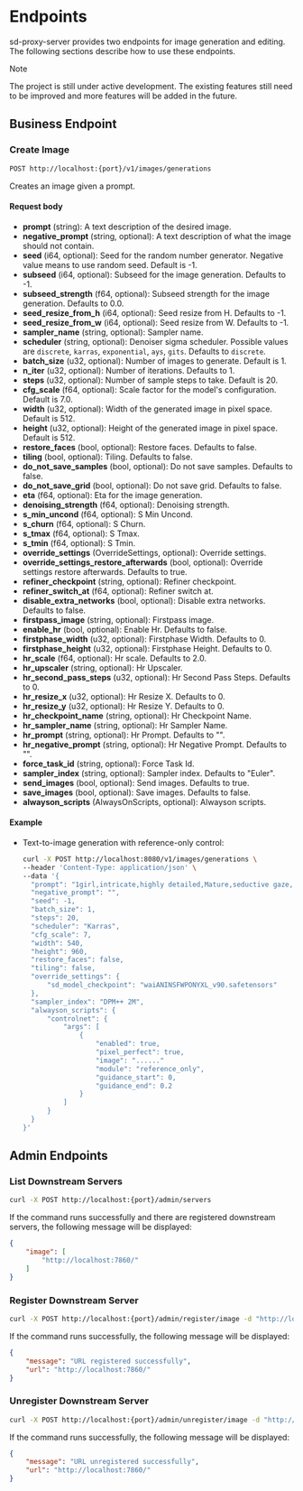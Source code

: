 # Endpoints

sd-proxy-server provides two endpoints for image generation and editing. The following sections describe how to use these endpoints.

> [!NOTE]
> The project is still under active development. The existing features still need to be improved and more features will be added in the future.

## Business Endpoint

### Create Image

```bash
POST http://localhost:{port}/v1/images/generations
```

Creates an image given a prompt.

#### Request body

- **prompt** (string): A text description of the desired image.
- **negative_prompt** (string, optional): A text description of what the image should not contain.
- **seed** (i64, optional): Seed for the random number generator. Negative value means to use random seed. Default is -1.
- **subseed** (i64, optional): Subseed for the image generation. Defaults to -1.
- **subseed_strength** (f64, optional): Subseed strength for the image generation. Defaults to 0.0.
- **seed_resize_from_h** (i64, optional): Seed resize from H. Defaults to -1.
- **seed_resize_from_w** (i64, optional): Seed resize from W. Defaults to -1.
- **sampler_name** (string, optional): Sampler name.
- **scheduler** (string, optional): Denoiser sigma scheduler. Possible values are `discrete`, `karras`, `exponential`, `ays`, `gits`. Defaults to `discrete`.
- **batch_size** (u32, optional): Number of images to generate. Default is 1.
- **n_iter** (u32, optional): Number of iterations. Defaults to 1.
- **steps** (u32, optional): Number of sample steps to take. Default is 20.
- **cfg_scale** (f64, optional): Scale factor for the model's configuration. Default is 7.0.
- **width** (u32, optional): Width of the generated image in pixel space. Default is 512.
- **height** (u32, optional): Height of the generated image in pixel space. Default is 512.
- **restore_faces** (bool, optional): Restore faces. Defaults to false.
- **tiling** (bool, optional): Tiling. Defaults to false.
- **do_not_save_samples** (bool, optional): Do not save samples. Defaults to false.
- **do_not_save_grid** (bool, optional): Do not save grid. Defaults to false.
- **eta** (f64, optional): Eta for the image generation.
- **denoising_strength** (f64, optional): Denoising strength.
- **s_min_uncond** (f64, optional): S Min Uncond.
- **s_churn** (f64, optional): S Churn.
- **s_tmax** (f64, optional): S Tmax.
- **s_tmin** (f64, optional): S Tmin.
- **override_settings** (OverrideSettings, optional): Override settings.
- **override_settings_restore_afterwards** (bool, optional): Override settings restore afterwards. Defaults to true.
- **refiner_checkpoint** (string, optional): Refiner checkpoint.
- **refiner_switch_at** (f64, optional): Refiner switch at.
- **disable_extra_networks** (bool, optional): Disable extra networks. Defaults to false.
- **firstpass_image** (string, optional): Firstpass image.
- **enable_hr** (bool, optional): Enable Hr. Defaults to false.
- **firstphase_width** (u32, optional): Firstphase Width. Defaults to 0.
- **firstphase_height** (u32, optional): Firstphase Height. Defaults to 0.
- **hr_scale** (f64, optional): Hr scale. Defaults to 2.0.
- **hr_upscaler** (string, optional): Hr Upscaler.
- **hr_second_pass_steps** (u32, optional): Hr Second Pass Steps. Defaults to 0.
- **hr_resize_x** (u32, optional): Hr Resize X. Defaults to 0.
- **hr_resize_y** (u32, optional): Hr Resize Y. Defaults to 0.
- **hr_checkpoint_name** (string, optional): Hr Checkpoint Name.
- **hr_sampler_name** (string, optional): Hr Sampler Name.
- **hr_prompt** (string, optional): Hr Prompt. Defaults to "".
- **hr_negative_prompt** (string, optional): Hr Negative Prompt. Defaults to "".
- **force_task_id** (string, optional): Force Task Id.
- **sampler_index** (string, optional): Sampler index. Defaults to "Euler".
- **send_images** (bool, optional): Send images. Defaults to true.
- **save_images** (bool, optional): Save images. Defaults to false.
- **alwayson_scripts** (AlwaysOnScripts, optional): Alwayson scripts.

#### Example

- Text-to-image generation with reference-only control:

  ```bash
  curl -X POST http://localhost:8080/v1/images/generations \
  --header 'Content-Type: application/json' \
  --data '{
    "prompt": "1girl,intricate,highly detailed,Mature,seductive gaze,teasing expression,sexy posture,solo,Moderate breasts,Charm,alluring,Hot,tsurime,lipstick,stylish_pose,long hair,long_eyelashes,black hair,bar,dress,",
    "negative_prompt": "",
    "seed": -1,
    "batch_size": 1,
    "steps": 20,
    "scheduler": "Karras",
    "cfg_scale": 7,
    "width": 540,
    "height": 960,
    "restore_faces": false,
    "tiling": false,
    "override_settings": {
        "sd_model_checkpoint": "waiANINSFWPONYXL_v90.safetensors"
    },
    "sampler_index": "DPM++ 2M",
    "alwayson_scripts": {
        "controlnet": {
            "args": [
                {
                    "enabled": true,
                    "pixel_perfect": true,
                    "image": "......"
                    "module": "reference_only",
                    "guidance_start": 0,
                    "guidance_end": 0.2
                }
            ]
        }
    }
  }'
  ```

## Admin Endpoints

### List Downstream Servers

```bash
curl -X POST http://localhost:{port}/admin/servers
```

If the command runs successfully and there are registered downstream servers, the following message will be displayed:

```json
{
    "image": [
        "http://localhost:7860/"
    ]
}
```

### Register Downstream Server

```bash
curl -X POST http://localhost:{port}/admin/register/image -d "http://localhost:7860"
```

If the command runs successfully, the following message will be displayed:

```json
{
    "message": "URL registered successfully",
    "url": "http://localhost:7860/"
}
```

### Unregister Downstream Server

```bash
curl -X POST http://localhost:{port}/admin/unregister/image -d "http://localhost:7860"
```

If the command runs successfully, the following message will be displayed:

```json
{
    "message": "URL unregistered successfully",
    "url": "http://localhost:7860/"
}
```
